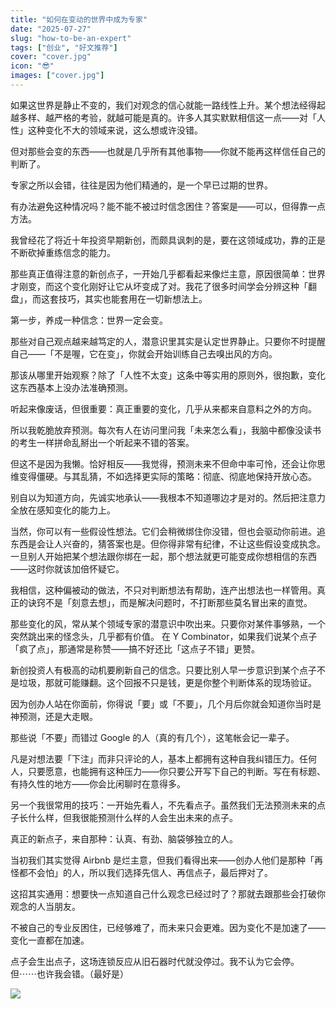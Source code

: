 ```yaml
---
title: "如何在变动的世界中成为专家"
date: "2025-07-27"
slug: "how-to-be-an-expert"
tags: ["创业", "好文推荐"]
cover: "cover.jpg"
icon: "😎"
images: ["cover.jpg"]
---
```

如果这世界是静止不变的，我们对观念的信心就能一路线性上升。某个想法经得起越多样、越严格的考验，就越可能是真的。许多人其实默默相信这一点——对「人性」这种变化不大的领域来说，这么想或许没错。



但对那些会变的东西——也就是几乎所有其他事物——你就不能再这样信任自己的判断了。



专家之所以会错，往往是因为他们精通的，是一个早已过期的世界。



有办法避免这种情况吗？能不能不被过时信念困住？答案是——可以，但得靠一点方法。



我曾经花了将近十年投资早期新创，而颇具讽刺的是，要在这领域成功，靠的正是不断砍掉重练信念的能力。



那些真正值得注意的新创点子，一开始几乎都看起来像烂主意，原因很简单：世界才刚变，而这个变化刚好让它从坏变成了对。我花了很多时间学会分辨这种「翻盘」，而这套技巧，其实也能套用在一切新想法上。



第一步，养成一种信念：世界一定会变。



那些对自己观点越来越笃定的人，潜意识里其实是认定世界静止。只要你不时提醒自己——「不是喔，它在变」，你就会开始训练自己去嗅出风的方向。



那该从哪里开始观察？除了「人性不太变」这条中等实用的原则外，很抱歉，变化这东西基本上没办法准确预测。



听起来像废话，但很重要：真正重要的变化，几乎从来都来自意料之外的方向。



所以我乾脆放弃预测。每次有人在访问里问我「未来怎么看」，我脑中都像没读书的考生一样拼命乱掰出一个听起来不错的答案。



但这不是因为我懒。恰好相反——我觉得，预测未来不但命中率可怜，还会让你思维变得僵硬。与其乱猜，不如选择更实际的策略：彻底、彻底地保持开放心态。



别自以为知道方向，先诚实地承认——我根本不知道哪边才是对的。然后把注意力全放在感知变化的能力上。



当然，你可以有一些假设性想法。它们会稍微绑住你没错，但也会驱动你前进。追东西是会让人兴奋的，猜答案也是。但你得非常有纪律，不让这些假设变成执念。
一旦别人开始把某个想法跟你绑在一起，那个想法就更可能变成你想相信的东西——这时你就该加倍怀疑它。



我相信，这种偏被动的做法，不只对判断想法有帮助，连产出想法也一样管用。真正的诀窍不是「刻意去想」，而是解决问题时，不打断那些莫名冒出来的直觉。



那些变化的风，常从某个领域专家的潜意识中吹出来。只要你对某件事够熟，一个突然跳出来的怪念头，几乎都有价值。
在 Y Combinator，如果我们说某个点子「疯了点」，那通常是称赞——搞不好还比「这点子不错」更赞。



新创投资人有极高的动机要刷新自己的信念。只要比别人早一步意识到某个点子不是垃圾，那就可能赚翻。这个回报不只是钱，更是你整个判断体系的现场验证。



因为创办人站在你面前，你得说「要」或「不要」，几个月后你就会知道你当时是神预测，还是大走眼。



那些说「不要」而错过 Google 的人（真的有几个），这笔帐会记一辈子。



凡是对想法要「下注」而非只评论的人，基本上都拥有这种自我纠错压力。任何人，只要愿意，也能拥有这种压力——你只要公开写下自己的判断。写在有标题、有持久性的地方——你会比闲聊时在意得多。



另一个我很常用的技巧：一开始先看人，不先看点子。虽然我们无法预测未来的点子长什么样，但我很能预测什么样的人会生出未来的点子。



真正的新点子，来自那种：认真、有劲、脑袋够独立的人。



当初我们其实觉得 Airbnb 是烂主意，但我们看得出来——创办人他们是那种「再怪都不会怕」的人，所以我们选择先信人、再信点子，最后押对了。



这招其实通用：想要快一点知道自己什么观念已经过时了？那就去跟那些会打破你观念的人当朋友。



不被自己的专业反困住，已经够难了，而未来只会更难。因为变化不是加速了——变化一直都在加速。



点子会生出点子，这场连锁反应从旧石器时代就没停过。我不认为它会停。
但⋯⋯也许我会错。（最好是）




![](https://prod-files-secure.s3.us-west-2.amazonaws.com/112d0858-5090-4d34-a606-b75eb8d65fd2/46476355-9cf3-4e99-9b7a-3531bc426380/1000202064.png?X-Amz-Algorithm=AWS4-HMAC-SHA256&X-Amz-Content-Sha256=UNSIGNED-PAYLOAD&X-Amz-Credential=ASIAZI2LB466TJYIFYHL%2F20251001%2Fus-west-2%2Fs3%2Faws4_request&X-Amz-Date=20251001T212807Z&X-Amz-Expires=3600&X-Amz-Security-Token=IQoJb3JpZ2luX2VjEIX%2F%2F%2F%2F%2F%2F%2F%2F%2F%2FwEaCXVzLXdlc3QtMiJHMEUCIQDRIk2TWqE6eVfm6u%2BB%2FGaSRu%2B0XpDLb28WabK%2BaJD%2BFgIgfFKe6JEQAuf4h4Mnvh1nAHCdb64CtCggULhYkafiw9Eq%2FwMIHhAAGgw2Mzc0MjMxODM4MDUiDODxsnLpAo6p4sr61yrcA6syxoInEMtvj2uxcs%2BogVi%2FXIL6JZyXa0zjvjD%2BkLZphBBvH5AH4P%2BooeL2e%2FZW2mDhV66yKmr9CYZ5WQpcvM3omNSgmU84FQC3zThduDqwL%2FiJcTYWHSU%2BFJdhor74SM3rt%2BO8sjjgEx2QlaMYY8lLAWCExCML1u5lk17pawb10wnTkhsp6B22coU%2BKlnvNy7Fdqf4FK3ZgX%2F%2FjRdWx6aJiYsTi1rvzTvQlhyJPQQbkom%2FXoX%2FVgxH2lYltxQx84s1gHD2%2FJs15zYI%2BataJkokc2fd51TmFEgBRltFsJy2cY%2Bl72o%2FtQ3ijqkwDOIUVWJDk%2B9sL2bJGxG2B2Deb3hv%2ByqWzPSaESlJSuBQ3EVCkQHHJ82ZtZhTC0xpt%2B1aUp4H3WqWKJi%2BqY%2B9aPjq9lmrOsYmUUwDtzCilI4H599RR0pg5mWrhfY77xtowJYLtpxLrGPekBkbHMEjddeurUqudDdIP9yMcYDf372tm1Z0KU5qidnDPd0aA1QjYXp1LCRUTh8e2brpahMjCRYHrN6CKSN2IRFtjNL4P9ze%2BYMk9VD5jh7IgFHmQvuAWeWz5kjF4SVneUnlm16XqfAh%2Ft5VNp1h3%2FFkrorEW8fDhk3JnJZjM4UqhOlPKQ29MMes9sYGOqUBcy8Oz8SpLk2%2BeI4c1ww46%2BwOG89y5DFgH4GIlNRgpB3cTMAjfp%2B0FfLKTniCsy6rUqlAkS3KiM185hV1i4tfGxRWeXaaF7KU7dCMM1aIyL5bsMnYXvfrU9vz9PHFEgMXN33FrFaNvIwBcjII7%2BCaMW4Wx38ERwjRyLL3GEBMJ6Nx0lIDI5AJb3SD87AmwD8cuy27z6mRMNHEqxXmhkxItQC6uhhx&X-Amz-Signature=b8919bbae1292ea7165408fc3f5ff374d087d541dbc482acb5d953126bf27102&X-Amz-SignedHeaders=host&x-amz-checksum-mode=ENABLED&x-id=GetObject)

